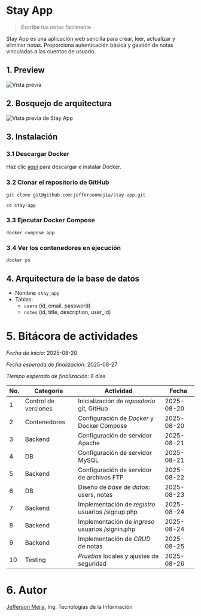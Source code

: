 # Stay App

> Escribe tus notas fácilmente

Stay App es una aplicación web sencilla para crear, leer, actualizar y eliminar notas. Proporciona autenticación básica y gestión de notas vinculadas a las cuentas de usuario.

## 1. Preview

![Vista previa](https://i.ibb.co/zVL5GfMx/Facebook-cover-Restaurante-Elegante-Minimal-Verde-removebg-preview-1.png)

## 2. Bosquejo de arquitectura

![Vista previa de Stay App](https://i.ibb.co/m59f42Nz/Sin-t-tulo-2025-08-20-1334.png)

## 3. Instalación

### 3.1 Descargar Docker

Haz clic [aquí](https://www.docker.com/get-started) para descargar e instalar Docker.

### 3.2 Clonar el repositorio de GitHub

`git clone git@github.com:jeffersonmejia/stay-app.git`

`cd stay-app`

### 3.3 Ejecutar Docker Compose

`docker compose app`

### 3.4 Ver los contenedores en ejecución

`docker ps`

## 4. Arquitectura de la base de datos

- Nombre: `stay_app`
- Tablas:
  - `users` (id, email, password)
  - `notes` (id, title, description, user_id)

# 5. Bitácora de actividades

*Fecha de inicio*:  2025-08-20

*Fecha esperada de finalización*:  2025-08-27

*Tiempo esperado de finalización*:  8 días

| No. | Categoría        | Actividad                                        | Fecha      |
| --- | ---------------- | ------------------------------------------------ | ---------- |
|  1  | Control de versiones | Inicialización de _repositorio_ git, GitHub     | 2025-08-20 |
|  2  | Contenedores     | Configuración de _Docker_ y Docker Compose      | 2025-08-20 |
|  3  | Backend          | Configuración de servidor Apache                | 2025-08-21 |
|  4  | DB               | Configuración de servidor MySQL                 | 2025-08-21 |
|  5  | Backend          | Configuración de servidor de archivos FTP       | 2025-08-22 |
|  6  | DB               | Diseño de _base de datos_: users, notes        | 2025-08-23 |
|  7  | Backend          | Implementación de _registro_ usuarios /signup.php | 2025-08-24 |
|  8  | Backend          | Implementación de _ingreso_ usuarios /signin.php  | 2025-08-24 |
|  9  | Backend          | Implementación de _CRUD_ de notas              | 2025-08-25 |
| 10  | Testing          | _Pruebas_ locales y ajustes de seguridad      | 2025-08-26 |

# 6. Autor

[Jefferson Mejía](https://jeffersonmejia.github.io/portfolio-app), Ing. Tecnologías de la Información

